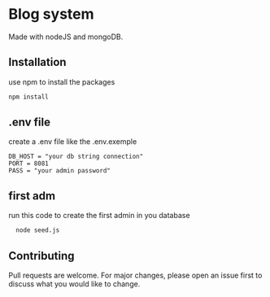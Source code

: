 # Blog system 

Made with nodeJS and mongoDB.

## Installation

use npm to install the packages

```bash
npm install
```


## .env file

create a .env file like the .env.exemple
```
DB_HOST = "your db string connection"
PORT = 8081
PASS = "your admin password"

``````



## first adm

run this code to create the first admin in you database

```bash
  node seed.js

```

## Contributing
Pull requests are welcome. For major changes, please open an issue first to discuss what you would like to change.


